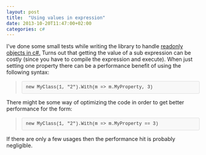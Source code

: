```yaml
---
layout: post
title:  "Using values in expression"
date: 2013-10-20T11:47:00+02:00
categories: c#
---
```


I've done some small tests while writing the library to handle <a href="https://www.nuget.org/packages/With/">readonly objects in c#.</a> Turns out that getting the value of a sub expression can be costly (since you have to compile the expression and execute). When just setting one property there can be a performance benefit of using the following syntax:<br><blockquote class="tr_bq">
<pre style="background-color: #f8f8f8; border-bottom-left-radius: 3px; border-bottom-right-radius: 3px; border-top-left-radius: 3px; border-top-right-radius: 3px; border: 1px solid rgb(221, 221, 221); color: #333333; font-family: Consolas, 'Liberation Mono', Courier, monospace; font-size: 13px; line-height: 19px; margin-top: 15px; overflow: auto; padding: 6px 10px;"><code style="background-color: transparent; border-bottom-left-radius: 3px; border-bottom-right-radius: 3px; border-top-left-radius: 3px; border-top-right-radius: 3px; border: none; font-family: Consolas, 'Liberation Mono', Courier, monospace; font-size: 12px; margin: 0px; padding: 0px; word-wrap: normal;">new MyClass(1, "2").With(m =&gt; m.MyProperty, 3)</code></pre>
</blockquote>
There might be some way of optimizing the code in order to get better performance for the form:<br><blockquote class="tr_bq">
<pre style="background-color: #f8f8f8; border-bottom-left-radius: 3px; border-bottom-right-radius: 3px; border-top-left-radius: 3px; border-top-right-radius: 3px; border: 1px solid rgb(221, 221, 221); color: #333333; font-family: Consolas, 'Liberation Mono', Courier, monospace; font-size: 13px; line-height: 19px; margin-top: 15px; overflow: auto; padding: 6px 10px;"><code style="background-color: transparent; border-bottom-left-radius: 3px; border-bottom-right-radius: 3px; border-top-left-radius: 3px; border-top-right-radius: 3px; border: none; font-family: Consolas, 'Liberation Mono', Courier, monospace; font-size: 12px; margin: 0px; padding: 0px; word-wrap: normal;">new MyClass(1, "2").With(m =&gt; m.MyProperty == 3)</code></pre>
</blockquote>
If there are only a few usages then the performance hit is probably negligible.
<div style="clear: both;"></div>